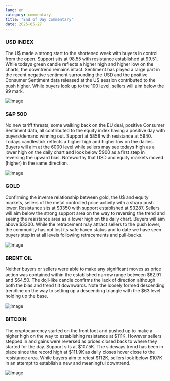 ```yaml
---
lang: en
category: commentary
title: "End of Day Commentary"
date: 2025-05-27
---
```


### USD INDEX

The U$ made a strong start to the shortened week with buyers in control from the open. Support sits at 98.55 with resistance established at 99.51. While todays green candle reflects a higher high and higher low on the charts, the downtrend remains intact. Sentiment has played a large part in the recent negative sentiment surrounding the USD and the positive Consumer Sentiment data released at the US session contributed to the push higher. While buyers look up to the 100 level, sellers will aim below the 99 mark.

![Image](https://markleighedu.github.io/img/May-2025/27-May-2025/usdindex.jpg)

### S&P 500

No new tariff threats, some walking back on the EU deal, positive Consumer Sentiment data, all contributed to the equity index having a positive day with buyers/demand winning out. Support at 5858 with resistance at 5940. Todays candlestick reflects a higher high and higher low on the dailies. Buyers will aim at the 6000 level while sellers may see todays high as a lower high on the daily chart and look below 5900 as a first step in reversing the upward bias. Noteworthy that USD and equity markets moved (higher) in the same direction.

![Image](https://markleighedu.github.io/img/May-2025/27-May-2025/sp500.jpg)

### GOLD

Confirming the inverse relationship between gold, the U$ and equity markets, sellers of the metal controlled price activity with a sharp push lower. Resistance sits at $3350 with support established at $3287. Sellers will aim below the strong support area on the way to reversing the trend and seeing the resistance area as a lower high on the daily chart. Buyers will aim above $3300. While the retracement may attract sellers to the push lower, the commodity has not lost its safe haven status and to date we have seen buyers step in at all levels following retracements and pull-backs.

![Image](https://markleighedu.github.io/img/May-2025/27-May-2025/gold.jpg)

### BRENT OIL

Neither buyers or sellers were able to make any significant moves as price action was contained within the established narrow range between $62.91 and $64.50. The doji-like candle confirms the lack of direction although both the bias and trend tilt downwards. Note the loosely formed descending trendline on the way to setting up a descending triangle with the $63 level holding up the base. 

![Image](https://markleighedu.github.io/img/May-2025/27-May-2025/brentoil.jpg)

### BITCOIN

The cryptocurrency started on the front foot and pushed up to make a higher high on the way to establishing resistance at $111K. However sellers stepped in and gains were reversed as prices closed back to where they started for the day. Support sits at $107.5K. The sideways trend has been in place since the record high at $111.9K as daily closes hover close to the resistance area. While buyers aim to retest $112K, sellers look below $107K in an attempt to establish a new and meaningful downtrend. 

![Image](https://markleighedu.github.io/img/May-2025/27-May-2025/bitcoin.jpg)

